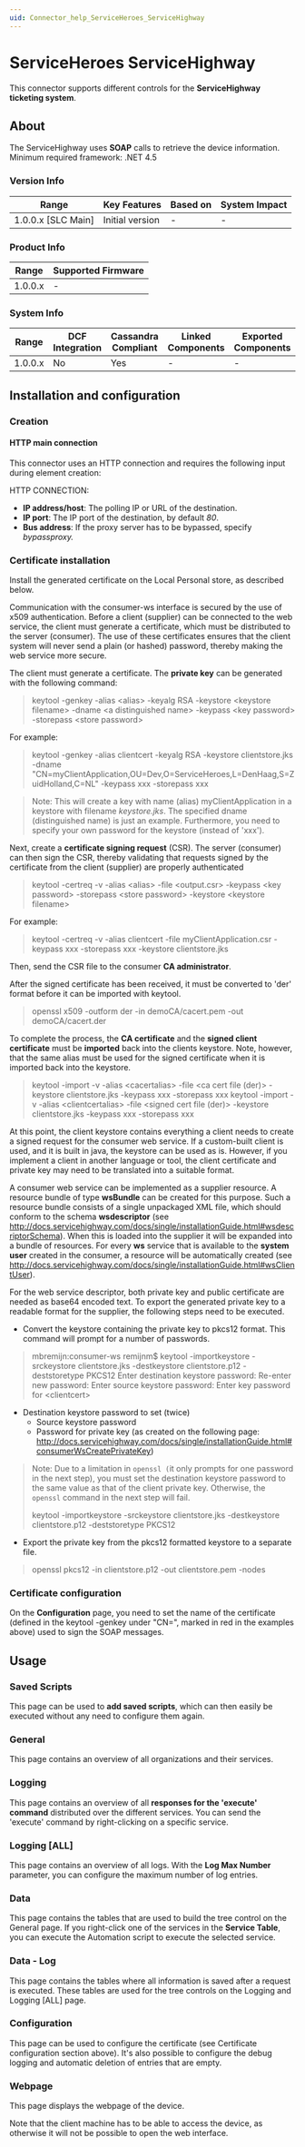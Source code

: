 ```yaml
---
uid: Connector_help_ServiceHeroes_ServiceHighway
---
```


# ServiceHeroes ServiceHighway

This connector supports different controls for the **ServiceHighway ticketing system**.

## About

The ServiceHighway uses **SOAP** calls to retrieve the device information. Minimum required framework: .NET 4.5

### Version Info

| Range                | Key Features     | Based on     | System Impact     |
|----------------------|------------------|--------------|-------------------|
| 1.0.0.x [SLC Main]   | Initial version  | -            | -                 |

### Product Info

| Range     | Supported Firmware     |
|-----------|------------------------|
| 1.0.0.x   | -                      |

### System Info

| Range     | DCF Integration     | Cassandra Compliant     | Linked Components     | Exported Components     |
|-----------|---------------------|-------------------------|-----------------------|-------------------------|
| 1.0.0.x   | No                  | Yes                     | -                     | -                       |

## Installation and configuration

### Creation

#### HTTP main connection

This connector uses an HTTP connection and requires the following input during element creation:

HTTP CONNECTION:

- **IP address/host**: The polling IP or URL of the destination.
- **IP port**: The IP port of the destination, by default *80*.
- **Bus address**: If the proxy server has to be bypassed, specify *bypassproxy.*

### Certificate installation

Install the generated certificate on the Local Personal store, as described below.

Communication with the consumer-ws interface is secured by the use of x509 authentication. Before a client (supplier) can be connected to the web service, the client must generate a certificate, which must be distributed to the server (consumer). The use of these certificates ensures that the client system will never send a plain (or hashed) password, thereby making the web service more secure.

The client must generate a certificate. The **private key** can be generated with the following command:

> keytool -genkey -alias \<alias\> -keyalg RSA -keystore \<keystore filename\> -dname \<a distinguished name\> -keypass \<key password\> -storepass \<store password\>

For example:

> keytool -genkey -alias clientcert -keyalg RSA -keystore clientstore.jks -dname "CN=myClientApplication,OU=Dev,O=ServiceHeroes,L=DenHaag,S=ZuidHolland,C=NL" -keypass xxx -storepass xxx

> Note: This will create a key with name (alias) myClientApplication in a keystore with filename *keystore.jks*. The specified dname (distinguished name) is just an example. Furthermore, you need to specify your own password for the keystore (instead of 'xxx').

Next, create a **certificate signing request** (CSR). The server (consumer) can then sign the CSR, thereby validating that requests signed by the certificate from the client (supplier) are properly authenticated

> keytool -certreq -v -alias \<alias\> -file \<output.csr\> -keypass \<key password\> -storepass \<store password\> -keystore \<keystore filename\>

For example:

> keytool -certreq -v -alias clientcert -file myClientApplication.csr -keypass xxx -storepass xxx -keystore clientstore.jks

Then, send the CSR file to the consumer **CA administrator**.

After the signed certificate has been received, it must be converted to 'der' format before it can be imported with keytool.

> openssl x509 -outform der -in demoCA/cacert.pem -out demoCA/cacert.der

To complete the process, the **CA certificate** and the **signed client certificate** must be **imported** back into the clients keystore. Note, however, that the same alias must be used for the signed certificate when it is imported back into the keystore.

> keytool -import -v -alias \<cacertalias\> -file \<ca cert file (der)\> -keystore clientstore.jks -keypass xxx -storepass xxx
> keytool -import -v -alias \<clientcertalias\> -file \<signed cert file (der)\> -keystore clientstore.jks -keypass xxx -storepass xxx

At this point, the client keystore contains everything a client needs to create a signed request for the consumer web service. If a custom-built client is used, and it is built in java, the keystore can be used as is. However, if you implement a client in another language or tool, the client certificate and private key may need to be translated into a suitable format.

A consumer web service can be implemented as a supplier resource. A resource bundle of type **wsBundle** can be created for this purpose. Such a resource bundle consists of a single unpackaged XML file, which should conform to the schema **wsdescriptor** (see <http://docs.servicehighway.com/docs/single/installationGuide.html#wsdescriptorSchema>). When this is loaded into the supplier it will be expanded into a bundle of resources. For every **ws** service that is available to the **system user** created in the consumer, a resource will be automatically created (see <http://docs.servicehighway.com/docs/single/installationGuide.html#wsClientUser>).

For the web service descriptor, both private key and public certificate are needed as base64 encoded text. To export the generated private key to a readable format for the supplier, the following steps need to be executed.

- Convert the keystore containing the private key to pkcs12 format. This command will prompt for a number of passwords.

> mbremijn:consumer-ws remijnm\$ keytool -importkeystore -srckeystore clientstore.jks -destkeystore clientstore.p12 -deststoretype PKCS12
> Enter destination keystore password:
> Re-enter new password:
> Enter source keystore password:
> Enter key password for \<clientcert\>

- Destination keystore password to set (twice)
  - Source keystore password
  - Password for private key (as created on the following page: <http://docs.servicehighway.com/docs/single/installationGuide.html#consumerWsCreatePrivateKey>)

> Note: Due to a limitation in `openssl (`it only prompts for one password in the next step), you must set the destination keystore password to the same value as that of the client private key. Otherwise, the `openssl` command in the next step will fail.
>
> keytool -importkeystore -srckeystore clientstore.jks -destkeystore clientstore.p12 -deststoretype PKCS12

- Export the private key from the pkcs12 formatted keystore to a separate file.

> openssl pkcs12 -in clientstore.p12 -out clientstore.pem -nodes

### Certificate configuration

On the **Configuration** page, you need to set the name of the certificate (defined in the keytool -genkey under "CN=", marked in red in the examples above) used to sign the SOAP messages.

## Usage

### Saved Scripts

This page can be used to **add saved scripts**, which can then easily be executed without any need to configure them again.

### General

This page contains an overview of all organizations and their services.

### Logging

This page contains an overview of all **responses for the 'execute' command** distributed over the different services. You can send the 'execute' command by right-clicking on a specific service.

### Logging \[ALL\]

This page contains an overview of all logs. With the **Log Max Number** parameter, you can configure the maximum number of log entries.

### Data

This page contains the tables that are used to build the tree control on the General page. If you right-click one of the services in the **Service Table**, you can execute the Automation script to execute the selected service.

### Data - Log

This page contains the tables where all information is saved after a request is executed. These tables are used for the tree controls on the Logging and Logging \[ALL\] page.

### Configuration

This page can be used to configure the certificate (see Certificate configuration section above). It's also possible to configure the debug logging and automatic deletion of entries that are empty.

### Webpage

This page displays the webpage of the device.

Note that the client machine has to be able to access the device, as otherwise it will not be possible to open the web interface.
